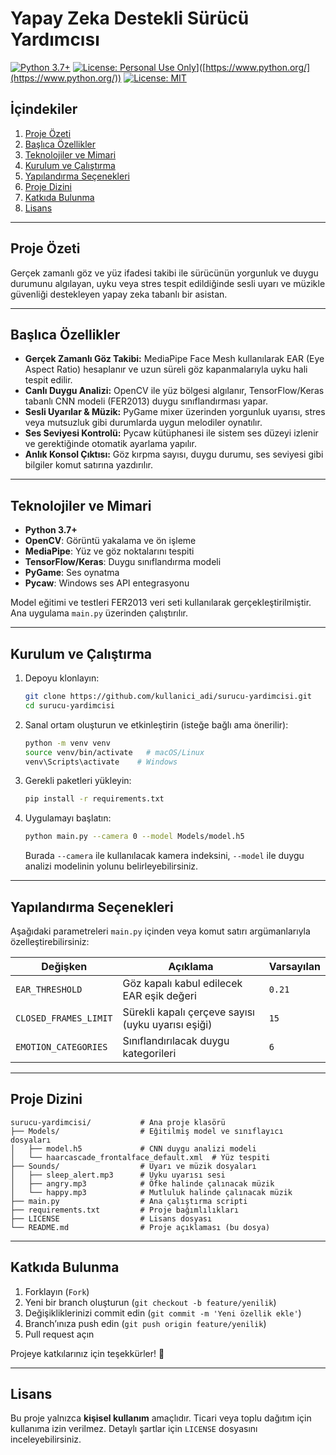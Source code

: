 # Yapay Zeka Destekli Sürücü Yardımcısı

[![Python 3.7+](https://img.shields.io/badge/Python-3.7%2B-blue.svg)](https://www.python.org/) [![License: Personal Use Only](https://img.shields.io/badge/License-Personal%20Use%20Only-red.svg)](LICENSE)]\([https://www.python.org/](https://www.python.org/)) [![License: MIT](https://img.shields.io/badge/License-MIT-yellow.svg)](LICENSE)

## İçindekiler

1. [Proje Özeti](#proje-özeti)
2. [Başlıca Özellikler](#başlıca-özellikler)
3. [Teknolojiler ve Mimari](#teknolojiler-ve-mimari)
4. [Kurulum ve Çalıştırma](#kurulum-ve-çalıştırma)
5. [Yapılandırma Seçenekleri](#yapılandırma-seçenekleri)
6. [Proje Dizini](#proje-dizini)
7. [Katkıda Bulunma](#katkıda-bulunma)
8. [Lisans](#lisans)

---

## Proje Özeti

Gerçek zamanlı göz ve yüz ifadesi takibi ile sürücünün yorgunluk ve duygu durumunu algılayan, uyku veya stres tespit edildiğinde sesli uyarı ve müzikle güvenliği destekleyen yapay zeka tabanlı bir asistan.

---

## Başlıca Özellikler

* **Gerçek Zamanlı Göz Takibi:** MediaPipe Face Mesh kullanılarak EAR (Eye Aspect Ratio) hesaplanır ve uzun süreli göz kapanmalarıyla uyku hali tespit edilir.
* **Canlı Duygu Analizi:** OpenCV ile yüz bölgesi algılanır, TensorFlow/Keras tabanlı CNN modeli (FER2013) duygu sınıflandırması yapar.
* **Sesli Uyarılar & Müzik:** PyGame mixer üzerinden yorgunluk uyarısı, stres veya mutsuzluk gibi durumlarda uygun melodiler oynatılır.
* **Ses Seviyesi Kontrolü:** Pycaw kütüphanesi ile sistem ses düzeyi izlenir ve gerektiğinde otomatik ayarlama yapılır.
* **Anlık Konsol Çıktısı:** Göz kırpma sayısı, duygu durumu, ses seviyesi gibi bilgiler komut satırına yazdırılır.

---

## Teknolojiler ve Mimari

* **Python 3.7+**
* **OpenCV**: Görüntü yakalama ve ön işleme
* **MediaPipe**: Yüz ve göz noktalarını tespiti
* **TensorFlow/Keras**: Duygu sınıflandırma modeli
* **PyGame**: Ses oynatma
* **Pycaw**: Windows ses API entegrasyonu

Model eğitimi ve testleri FER2013 veri seti kullanılarak gerçekleştirilmiştir. Ana uygulama `main.py` üzerinden çalıştırılır.

---

## Kurulum ve Çalıştırma

1. Depoyu klonlayın:

   ```bash
   git clone https://github.com/kullanici_adi/surucu-yardimcisi.git
   cd surucu-yardimcisi
   ```
2. Sanal ortam oluşturun ve etkinleştirin (isteğe bağlı ama önerilir):

   ```bash
   python -m venv venv
   source venv/bin/activate   # macOS/Linux
   venv\Scripts\activate    # Windows
   ```
3. Gerekli paketleri yükleyin:

   ```bash
   pip install -r requirements.txt
   ```
4. Uygulamayı başlatın:

   ```bash
   python main.py --camera 0 --model Models/model.h5
   ```

   Burada `--camera` ile kullanılacak kamera indeksini, `--model` ile duygu analizi modelinin yolunu belirleyebilirsiniz.

---

## Yapılandırma Seçenekleri

Aşağıdaki parametreleri `main.py` içinden veya komut satırı argümanlarıyla özelleştirebilirsiniz:

| Değişken              | Açıklama                                           | Varsayılan |
| --------------------- | -------------------------------------------------- | ---------- |
| `EAR_THRESHOLD`       | Göz kapalı kabul edilecek EAR eşik değeri          | `0.21`     |
| `CLOSED_FRAMES_LIMIT` | Sürekli kapalı çerçeve sayısı (uyku uyarısı eşiği) | `15`       |
| `EMOTION_CATEGORIES`  | Sınıflandırılacak duygu kategorileri               | `6`        |

---

## Proje Dizini

```
surucu-yardimcisi/           # Ana proje klasörü
├── Models/                  # Eğitilmiş model ve sınıflayıcı dosyaları
│   ├── model.h5             # CNN duygu analizi modeli
│   └── haarcascade_frontalface_default.xml  # Yüz tespiti
├── Sounds/                  # Uyarı ve müzik dosyaları
│   ├── sleep_alert.mp3      # Uyku uyarısı sesi
│   ├── angry.mp3            # Öfke halinde çalınacak müzik
│   └── happy.mp3            # Mutluluk halinde çalınacak müzik
├── main.py                  # Ana çalıştırma scripti
├── requirements.txt         # Proje bağımlılıkları
├── LICENSE                  # Lisans dosyası
└── README.md                # Proje açıklaması (bu dosya)
```

---

## Katkıda Bulunma

1. Forklayın (`Fork`)
2. Yeni bir branch oluşturun (`git checkout -b feature/yenilik`)
3. Değişikliklerinizi commit edin (`git commit -m 'Yeni özellik ekle'`)
4. Branch’ınıza push edin (`git push origin feature/yenilik`)
5. Pull request açın

Projeye katkılarınız için teşekkürler! 🎉

---

## Lisans

Bu proje yalnızca **kişisel kullanım** amaçlıdır. Ticari veya toplu dağıtım için kullanıma izin verilmez. Detaylı şartlar için `LICENSE` dosyasını inceleyebilirsiniz.
